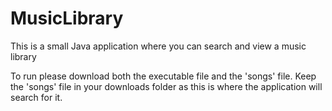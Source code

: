 # MusicLibrary
This is a small Java application where you can search and view a music library

To run please download both the executable file and the 'songs' file. Keep the 'songs' file in your downloads folder as this is where the application will search for it.
